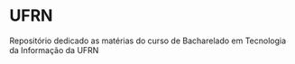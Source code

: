# UFRN
Repositório dedicado as matérias do curso de Bacharelado em Tecnologia da Informação da UFRN
